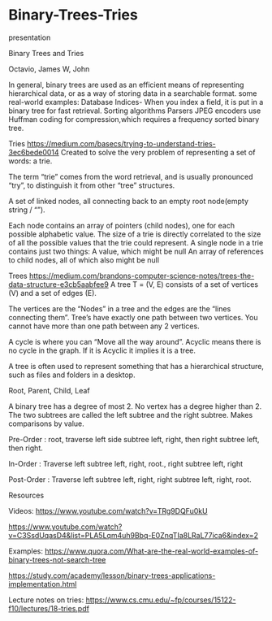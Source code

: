 # Binary-Trees-Tries
presentation


Binary Trees and Tries

Octavio, James W, John







In general, binary trees are used as an efficient means of representing hierarchical data, or as a way of storing data in a searchable format.
some real-world examples:
Database Indices- When you index a field, it is put in a binary tree for fast retrieval.
Sorting algorithms
Parsers
JPEG encoders use Huffman coding for compression,which requires a frequency sorted binary tree.




Tries
https://medium.com/basecs/trying-to-understand-tries-3ec6bede0014
Created to solve the very problem of representing a set of words: a trie. 

The term “trie” comes from the word retrieval, and is usually pronounced “try”, to distinguish it from other “tree” structures.

A set of linked nodes, all connecting back to  an empty root node(empty string / “”).

Each node contains an array of pointers (child nodes), one for each possible alphabetic value.
The size of a trie is directly correlated to the size of all the possible values that the trie could represent.
A single node in a trie contains just two things:
A value, which might be null
An array of references to child nodes, all of which also might be null



Trees
https://medium.com/brandons-computer-science-notes/trees-the-data-structure-e3cb5aabfee9
A tree T = (V, E) consists of a set of vertices (V) and a set of edges (E).

The vertices are the “Nodes” in a tree and the edges are the “lines connecting them”.
Tree’s have exactly one path between two vertices. You cannot have more than one path between any 2 vertices.

A cycle is where you can “Move all the way around”. Acyclic means there is no cycle in the graph. If it is Acyclic it implies it is a tree.

A tree is often used to represent something that has a hierarchical structure, such as files and folders in a desktop.

Root, Parent, Child, Leaf

A binary tree has a degree of most 2. No vertex has a degree higher than 2. The two subtrees are called the left subtree and the right subtree. Makes comparisons by value.

Pre-Order : root, traverse left side subtree left, right, then right subtree left, then right.

In-Order : Traverse left subtree left, right, root., right subtree left, right

Post-Order : Traverse left subtree left, right, right subtree left, right, root.






Resources

Videos:
https://www.youtube.com/watch?v=TRg9DQFu0kU

https://www.youtube.com/watch?v=C3SsdUqasD4&list=PLA5Lqm4uh9Bbq-E0ZnqTIa8LRaL77ica6&index=2

Examples:
https://www.quora.com/What-are-the-real-world-examples-of-binary-trees-not-search-tree

https://study.com/academy/lesson/binary-trees-applications-implementation.html

Lecture notes on tries:
https://www.cs.cmu.edu/~fp/courses/15122-f10/lectures/18-tries.pdf
